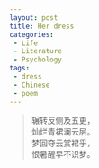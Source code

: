 ```yaml
---
layout: post
title: Her dress
categories:
 - Life
 - Literature
 - Psychology
tags:
 - dress
 - Chinese
 - poem
---
```


> 辗转反侧及五更，  
> 灿烂青裙澜云层。  
> 梦回夺云赏裙乎，  
> 恨暑醒早不识梦。  

